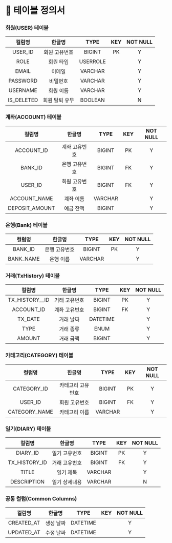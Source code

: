 # 📝 테이블 정의서

### 회원(USER) 테이블

|컬럼명|한글명|TYPE|KEY|NOT NULL|
|:---:|:---:|:---:|:---:|:---:|
|USER_ID|회원 고유번호|BIGINT|PK|Y|
|ROLE|회원 타입|USERROLE||Y|
|EMAIL|이메일|VARCHAR||Y|
|PASSWORD|비밀번호|VARCHAR||Y|
|USERNAME|회원 이름|VARCHAR||Y|
|IS_DELETED|회원 탈퇴 유무|BOOLEAN||N|

### 계좌(ACCOUNT) 테이블

|컬럼명|한글명|TYPE|KEY|NOT NULL|
|:---:|:---:|:---:|:---:|:---:|
|ACCOUNT_ID|계좌 고유번호|BIGINT|PK|Y|
|BANK_ID|은행 고유번호|BIGINT|FK|Y|
|USER_ID|회원 고유번호|BIGINT|FK|Y|
|ACCOUNT_NAME|계좌 이름|VARCHAR||Y|
|DEPOSIT_AMOUNT|예금 잔액|BIGINT||Y|

### 은행(Bank) 테이블

|컬럼명|한글명|TYPE|KEY|NOT NULL|
|:---:|:---:|:---:|:---:|:---:|
|BANK_ID|은행 고유번호|BIGINT|PK|Y|
|BANK_NAME|은행 이름|VARCHAR||Y|

### 거래(TxHistory) 테이블

|컬럼명|한글명|TYPE|KEY|NOT NULL|
|:---:|:---:|:---:|:---:|:---:|
|TX_HISTORY__ID|거래 고유번호|BIGINT|PK|Y|
|ACCOUNT_ID|계좌 고유번호|BIGINT|FK|Y|
|TX_DATE|거래 날짜|DATETIME||Y|
|TYPE|거래 종류|ENUM||Y|
|AMOUNT|거래 금액|BIGINT||Y|

### 카테고리(CATEGORY) 테이블

|컬럼명|한글명|TYPE|KEY|NOT NULL|
|:---:|:---:|:---:|:---:|:---:|
|CATEGORY_ID|카테고리 고유번호|BIGINT|PK|Y|
|USER_ID|회원 고유번호|BIGINT|FK|Y|
|CATEGORY_NAME|카테고리 이름|VARCHAR||Y|

### 일기(DIARY) 테이블

|컬럼명|한글명|TYPE|KEY|NOT NULL|
|:---:|:---:|:---:|:---:|:---:|
|DIARY_ID|일기 고유번호|BIGINT|PK|Y|
|TX_HISTORY_ID|거래 고유번호|BIGINT|FK|Y|
|TITLE|일기 제목|VARCHAR||Y|
|DESCRIPTION|일기 상세내용|VARCHAR||N|

### 공통 컬럼(Common Columns)

|컬럼명|한글명|TYPE|KEY|NOT NULL|
|:---:|:---:|:---:|:---:|:---:|
|CREATED_AT|생성 날짜|DATETIME||Y|
|UPDATED_AT|수정 날짜|DATETIME||Y|
